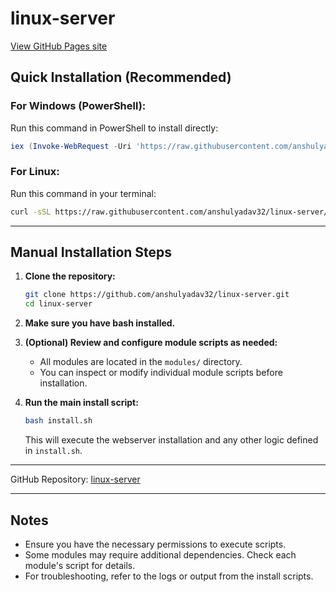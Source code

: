
# linux-server

[View GitHub Pages site](https://anshulyadav32.github.io/linux-server/)



## Quick Installation (Recommended)

### For Windows (PowerShell):
Run this command in PowerShell to install directly:
```powershell
iex (Invoke-WebRequest -Uri 'https://raw.githubusercontent.com/anshulyadav32/linux-server/main/install.sh' -UseBasicParsing).Content
```

### For Linux:
Run this command in your terminal:
```bash
curl -sSL https://raw.githubusercontent.com/anshulyadav32/linux-server/main/install.sh | bash
```

---

## Manual Installation Steps

1. **Clone the repository:**
   ```bash
   git clone https://github.com/anshulyadav32/linux-server.git
   cd linux-server
   ```

2. **Make sure you have bash installed.**

3. **(Optional) Review and configure module scripts as needed:**
   - All modules are located in the `modules/` directory.
   - You can inspect or modify individual module scripts before installation.

4. **Run the main install script:**
   ```bash
   bash install.sh
   ```
   This will execute the webserver installation and any other logic defined in `install.sh`.

---

GitHub Repository: [linux-server](https://github.com/anshulyadav32/linux-server)

---

## Notes
- Ensure you have the necessary permissions to execute scripts.
- Some modules may require additional dependencies. Check each module's script for details.
- For troubleshooting, refer to the logs or output from the install scripts.
